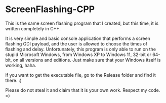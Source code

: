 # ScreenFlashing-CPP
This is the same screen flashing program that I created, but this time, it is written completely in C++.

It is very simple and basic console application that performs a screen flashing GDI payload, and the user is allowed to choose the times of flashing and delay. Unfortunately, this program is only able to run on the stupid Microsoft Windows, from Windows XP to Windows 11, 32-bit or 64-bit, on all versions and editions. Just make sure that your Windows itself is working, haha.

If you want to get the executable file, go to the Release folder and find it there. :)

Please do not steal it and claim that it is your own work. Respect my code. =)
